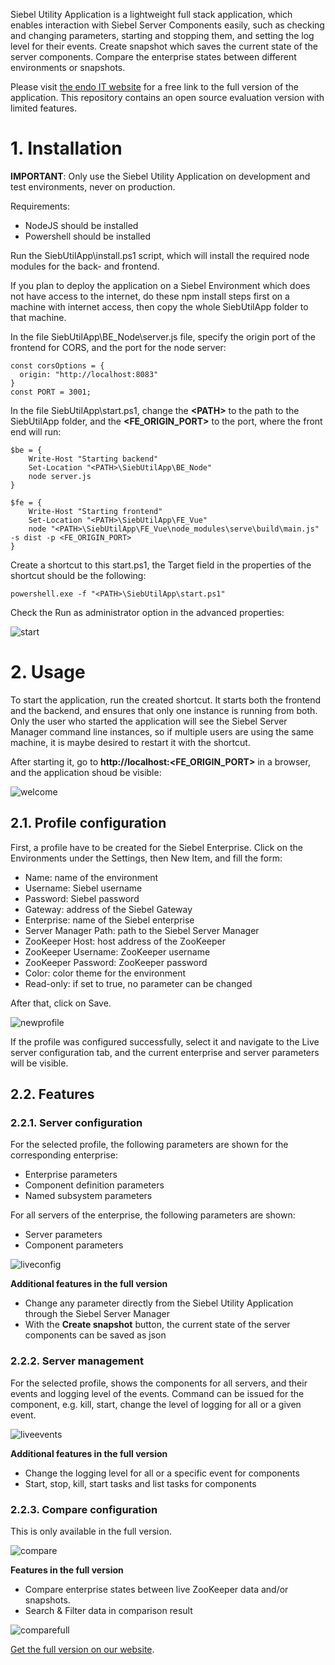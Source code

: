 Siebel Utility Application is a lightweight full stack application, which enables interaction with Siebel Server Components easily, such as checking and changing parameters, starting and stopping them, and setting the log level for their events. Create snapshot which saves the current state of the server components. Compare the enterprise states between different environments or snapshots.

Please visit [the endo IT website](https://endoit.hu/innovates/utilityapp/) for a free link to the full version of the application. This repository contains an open source evaluation version with limited features.

# 1. Installation

**IMPORTANT**: Only use the Siebel Utility Application on development and test environments, never on production.

Requirements:
- NodeJS should be installed
- Powershell should be installed

Run the SiebUtilApp\install.ps1 script, which will install the required node modules for the back- and frontend.

If you plan to deploy the application on a Siebel Environment which does not have access to the internet, do these npm install steps first on a machine with internet access, then copy the whole SiebUtilApp folder to that machine.

In the file SiebUtilApp\BE_Node\server.js file, specify the origin port of the frontend for CORS, and the port for the node server:
```
const corsOptions = {
  origin: "http://localhost:8083"
}
const PORT = 3001;
```

In the file SiebUtilApp\start.ps1, change the __\<PATH\>__ to the path to the SiebUtilApp folder, and the __\<FE_ORIGIN_PORT\>__ to the port, where the front end will run:
```
$be = {
	Write-Host "Starting backend"
	Set-Location "<PATH>\SiebUtilApp\BE_Node"
	node server.js
}

$fe = {
	Write-Host "Starting frontend"
	Set-Location "<PATH>\SiebUtilApp\FE_Vue"
	node "<PATH>\SiebUtilApp\FE_Vue\node_modules\serve\build\main.js" -s dist -p <FE_ORIGIN_PORT>
}
```

Create a shortcut to this start.ps1, the Target field in the properties of the shortcut should be the following:
```
powershell.exe -f "<PATH>\SiebUtilApp\start.ps1"
```
Check the Run as administrator option in the advanced properties:

![start](features/start.png)

# 2. Usage

To start the application, run the created shortcut. It starts both the frontend and the backend, and ensures that only one instance is running from both. Only the user who started the application will see the Siebel Server Manager command line instances, so if multiple users are using the same machine, it is maybe desired to restart it with the shortcut.

After starting it, go to __http://localhost:\<FE_ORIGIN_PORT\>__ in a browser, and the application shoud be visible:

![welcome](features/welcome.png)

## 2.1. Profile configuration

First, a profile have to be created for the Siebel Enterprise. Click on the Environments under the Settings, then New Item, and fill the form:
- Name: name of the environment
- Username: Siebel username
- Password: Siebel password
- Gateway: address of the Siebel Gateway
- Enterprise: name of the Siebel enterprise
- Server Manager Path: path to the Siebel Server Manager
- ZooKeeper Host: host address of the ZooKeeper
- ZooKeeper Username: ZooKeeper username
- ZooKeeper Password: ZooKeeper password
- Color: color theme for the environment
- Read-only: if set to true, no parameter can be changed

After that, click on Save.

![newprofile](features/newprofile.png)

If the profile was configured successfully, select it and navigate to the Live server configuration tab, and the current enterprise and server parameters will be visible.

## 2.2. Features

### 2.2.1. Server configuration

For the selected profile, the following parameters are shown for the corresponding enterprise:
- Enterprise parameters
- Component definition parameters
- Named subsystem parameters

For all servers of the enterprise, the following parameters are shown:
- Server parameters
- Component parameters

![liveconfig](features/liveconfig.png)

__Additional features in the full version__

- Change any parameter directly from the Siebel Utility Application through the Siebel Server Manager
- With the __Create snapshot__ button, the current state of the server components can be saved as json

### 2.2.2. Server management

For the selected profile, shows the components for all servers, and their events and logging level of the events. Command can be issued for the component, e.g. kill, start, change the level of logging for all or a given event.

![liveevents](features/liveevents.png)

__Additional features in the full version__

- Change the logging level for all or a specific event for components
- Start, stop, kill, start tasks and list tasks for components 

### 2.2.3. Compare configuration

This is only available in the full version.

![compare](features/compare.png)

__Features in the full version__

- Compare enterprise states between live ZooKeeper data and/or snapshots.
- Search & Filter data in comparison result

![comparefull](features/comparefull.gif)

[Get the full version on our website](https://endoit.hu/innovates/utilityapp/).
